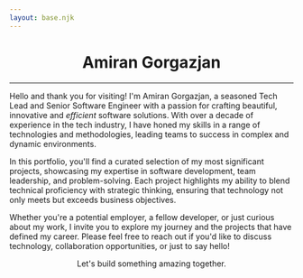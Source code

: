 ```yaml
---
layout: base.njk
---
```


# <div style="text-align: center;">Amiran Gorgazjan</div>

<hr/>

Hello and thank you for visiting! I'm Amiran Gorgazjan, a seasoned Tech Lead and Senior Software Engineer with a passion for crafting beautiful, innovative and <em>efficient</em> software solutions. With over a decade of experience in the tech industry, I have honed my skills in a range of technologies and methodologies, leading teams to success in complex and dynamic environments.

In this portfolio, you'll find a curated selection of my most significant projects, showcasing my expertise in software development, team leadership, and problem-solving. Each project highlights my ability to blend technical proficiency with strategic thinking, ensuring that technology not only meets but exceeds business objectives.

Whether you're a potential employer, a fellow developer, or just curious about my work, I invite you to explore my journey and the projects that have defined my career. Please feel free to reach out if you'd like to discuss technology, collaboration opportunities, or just to say hello!

<p style="text-align: center;">Let's build something amazing together.</p>
